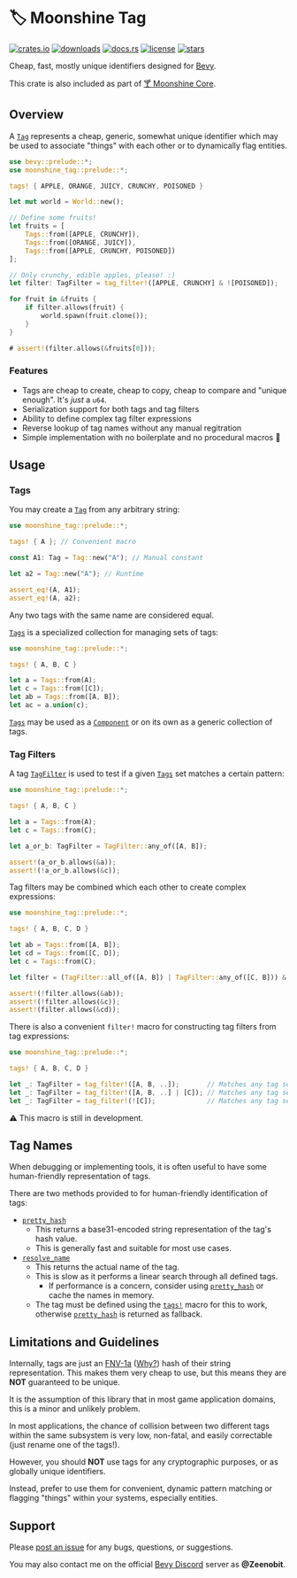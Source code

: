 # 🏷️ Moonshine Tag

[![crates.io](https://img.shields.io/crates/v/moonshine-tag)](https://crates.io/crates/moonshine-tag)
[![downloads](https://img.shields.io/crates/dr/moonshine-tag?label=downloads)](https://crates.io/crates/moonshine-tag)
[![docs.rs](https://docs.rs/moonshine-tag/badge.svg)](https://docs.rs/moonshine-tag)
[![license](https://img.shields.io/crates/l/moonshine-tag)](https://github.com/Zeenobit/moonshine_tag/blob/main/LICENSE)
[![stars](https://img.shields.io/github/stars/Zeenobit/moonshine_tag)](https://github.com/Zeenobit/moonshine_tag)

Cheap, fast, mostly unique identifiers designed for [Bevy](https://github.com/bevyengine/bevy).

This crate is also included as part of [🍸 Moonshine Core](https://github.com/Zeenobit/moonshine_core).

## Overview

A [`Tag`] represents a cheap, generic, somewhat unique identifier which may be used to associate "things" with each other or to dynamically flag entities.

```rust
use bevy::prelude::*;
use moonshine_tag::prelude::*;

tags! { APPLE, ORANGE, JUICY, CRUNCHY, POISONED }

let mut world = World::new();

// Define some fruits!
let fruits = [
    Tags::from([APPLE, CRUNCHY]),
    Tags::from([ORANGE, JUICY]),
    Tags::from([APPLE, CRUNCHY, POISONED])
];

// Only crunchy, edible apples, please! :)
let filter: TagFilter = tag_filter!([APPLE, CRUNCHY] & ![POISONED]);

for fruit in &fruits {
    if filter.allows(fruit) {
        world.spawn(fruit.clone());
    }
}

# assert!(filter.allows(&fruits[0]));
```

### Features

- Tags are cheap to create, cheap to copy, cheap to compare and "unique enough". It's *just* a `u64`.
- Serialization support for both tags and tag filters
- Ability to define complex tag filter expressions
- Reverse lookup of tag names without any manual regitration
- Simple implementation with no boilerplate and no procedural macros 🧘

## Usage

### Tags

You may create a [`Tag`] from any arbitrary string:

```rust
use moonshine_tag::prelude::*;

tags! { A }; // Convenient macro

const A1: Tag = Tag::new("A"); // Manual constant

let a2 = Tag::new("A"); // Runtime

assert_eq!(A, A1);
assert_eq!(A, a2);
```

Any two tags with the same name are considered equal.

[`Tags`] is a specialized collection for managing sets of tags:

```rust
use moonshine_tag::prelude::*;

tags! { A, B, C }

let a = Tags::from(A);
let c = Tags::from([C]);
let ab = Tags::from([A, B]);
let ac = a.union(c);
```

[`Tags`] may be used as a [`Component`] or on its own as a generic collection of tags.

### Tag Filters

A tag [`TagFilter`] is used to test if a given [`Tags`] set matches a certain pattern:

```rust
use moonshine_tag::prelude::*;

tags! { A, B, C }

let a = Tags::from(A);
let c = Tags::from(C);

let a_or_b: TagFilter = TagFilter::any_of([A, B]);

assert!(a_or_b.allows(&a));
assert!(!a_or_b.allows(&c));
```

Tag filters may be combined which each other to create complex expressions:

```rust
use moonshine_tag::prelude::*;

tags! { A, B, C, D }

let ab = Tags::from([A, B]);
let cd = Tags::from([C, D]);
let c = Tags::from(C);

let filter = (TagFilter::all_of([A, B]) | TagFilter::any_of([C, B])) & TagFilter::any_of(D);

assert!(!filter.allows(&ab));
assert!(!filter.allows(&c));
assert!(filter.allows(&cd));
```

There is also a convenient `filter!` macro for constructing tag filters from tag expressions:

```rust
use moonshine_tag::prelude::*;

tags! { A, B, C, D }

let _: TagFilter = tag_filter!([A, B, ..]);       // Matches any tag set containing A or B
let _: TagFilter = tag_filter!([A, B, ..] | [C]); // Matches any tag set which contains A or B, or exactly C
let _: TagFilter = tag_filter!(![C]);             // Matches any tag set not containing C
```

⚠️ This macro is still in development.

## Tag Names

When debugging or implementing tools, it is often useful to have some human-friendly representation of tags.

There are two methods provided to for human-friendly identification of tags:
- [`pretty_hash`]
    - This returns a base31-encoded string representation of the tag's hash value.
    - This is generally fast and suitable for most use cases.
- [`resolve_name`]
    - This returns the actual name of the tag.
    - This is slow as it performs a linear search through all defined tags.
        - If performance is a concern, consider using [`pretty_hash`] or cache the names in memory.
    - The tag must be defined using the [`tags!`] macro for this to work, otherwise [`pretty_hash`] is returned as fallback.

## Limitations and Guidelines

Internally, tags are just an [FNV-1a](https://en.wikipedia.org/wiki/Fowler%E2%80%93Noll%E2%80%93Vo_hash_function) ([Why?](https://softwareengineering.stackexchange.com/a/145633)) hash of their string representation. This makes them very cheap to use, but this means they are **NOT** guaranteed to be unique.

It is the assumption of this library that in most game application domains, this is a minor and unlikely problem.

In most applications, the chance of collision between two different tags within the same subsystem is very low, non-fatal, and easily correctable (just rename one of the tags!).

However, you should **NOT** use tags for any cryptographic purposes, or as globally unique identifiers.

Instead, prefer to use them for convenient, dynamic pattern matching or flagging "things" within your systems, especially entities.


## Support

Please [post an issue](https://github.com/Zeenobit/moonshine_tag/issues/new) for any bugs, questions, or suggestions.

You may also contact me on the official [Bevy Discord](https://discord.gg/bevy) server as **@Zeenobit**.


[`Tag`]:https://docs.rs/moonshine-tag/latest/moonshine_tag/struct.Tag.html
[`resolve_name`]:https://docs.rs/moonshine-tag/latest/moonshine_tag/struct.Tag.html#method.resolve_name
[`pretty_hash`]:https://docs.rs/moonshine-tag/latest/moonshine_tag/struct.Tag.html#method.pretty_hash
[`tags!`]:https://docs.rs/moonshine-tag/latest/moonshine_tag/macro.tags.html
[`Tags`]:https://docs.rs/moonshine-tag/latest/moonshine_tag/struct.Tags.html
[`TagFilter`]:https://docs.rs/moonshine-tag/latest/moonshine_tag/enum.TagFilter.html
[`to_pretty_string`]:https://docs.rs/moonshine-tag/latest/moonshine_tag/struct.Tags.html#method.to_pretty_string
[`Component`]:https://docs.rs/bevy/latest/bevy/ecs/component/trait.Component.html